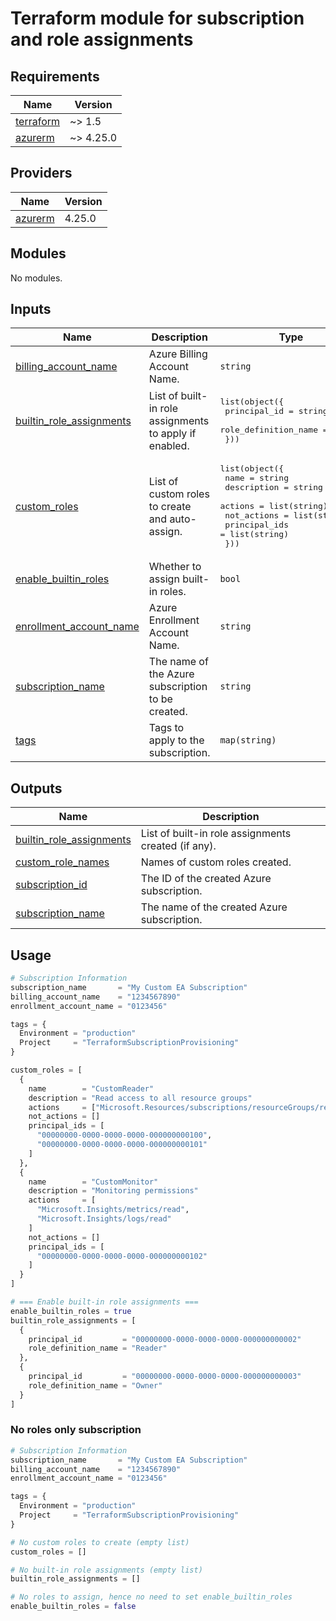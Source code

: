 # Terraform module for subscription and role assignments  

<!-- BEGIN_TF_DOCS -->
## Requirements

| Name | Version |
|------|---------|
| <a name="requirement_terraform"></a> [terraform](#requirement\_terraform) | ~> 1.5 |
| <a name="requirement_azurerm"></a> [azurerm](#requirement\_azurerm) | ~> 4.25.0 |
## Providers

| Name | Version |
|------|---------|
| <a name="provider_azurerm"></a> [azurerm](#provider\_azurerm) | 4.25.0 |
## Modules

No modules.
## Inputs

| Name | Description | Type | Default | Required |
|------|-------------|------|---------|:--------:|
| <a name="input_billing_account_name"></a> [billing\_account\_name](#input\_billing\_account\_name) | Azure Billing Account Name. | `string` | n/a | yes |
| <a name="input_builtin_role_assignments"></a> [builtin\_role\_assignments](#input\_builtin\_role\_assignments) | List of built-in role assignments to apply if enabled. | <pre>list(object({<br>    principal_id         = string<br>    role_definition_name = string<br>  }))</pre> | `[]` | no |
| <a name="input_custom_roles"></a> [custom\_roles](#input\_custom\_roles) | List of custom roles to create and auto-assign. | <pre>list(object({<br>    name          = string<br>    description   = string<br>    actions       = list(string)<br>    not_actions   = list(string)<br>    principal_ids = list(string)<br>  }))</pre> | `[]` | no |
| <a name="input_enable_builtin_roles"></a> [enable\_builtin\_roles](#input\_enable\_builtin\_roles) | Whether to assign built-in roles. | `bool` | `false` | no |
| <a name="input_enrollment_account_name"></a> [enrollment\_account\_name](#input\_enrollment\_account\_name) | Azure Enrollment Account Name. | `string` | n/a | yes |
| <a name="input_subscription_name"></a> [subscription\_name](#input\_subscription\_name) | The name of the Azure subscription to be created. | `string` | n/a | yes |
| <a name="input_tags"></a> [tags](#input\_tags) | Tags to apply to the subscription. | `map(string)` | `{}` | no |  
## Outputs

| Name | Description |
|------|-------------|
| <a name="output_builtin_role_assignments"></a> [builtin\_role\_assignments](#output\_builtin\_role\_assignments) | List of built-in role assignments created (if any). |
| <a name="output_custom_role_names"></a> [custom\_role\_names](#output\_custom\_role\_names) | Names of custom roles created. |
| <a name="output_subscription_id"></a> [subscription\_id](#output\_subscription\_id) | The ID of the created Azure subscription. |
| <a name="output_subscription_name"></a> [subscription\_name](#output\_subscription\_name) | The name of the created Azure subscription. |
<!-- END_TF_DOCS -->

## Usage

```tf
# Subscription Information
subscription_name       = "My Custom EA Subscription"
billing_account_name    = "1234567890"
enrollment_account_name = "0123456"

tags = {
  Environment = "production"
  Project     = "TerraformSubscriptionProvisioning"
}

custom_roles = [
  {
    name        = "CustomReader"
    description = "Read access to all resource groups"
    actions     = ["Microsoft.Resources/subscriptions/resourceGroups/read"]
    not_actions = []
    principal_ids = [
      "00000000-0000-0000-0000-000000000100",
      "00000000-0000-0000-0000-000000000101"
    ]
  },
  {
    name        = "CustomMonitor"
    description = "Monitoring permissions"
    actions     = [
      "Microsoft.Insights/metrics/read",
      "Microsoft.Insights/logs/read"
    ]
    not_actions = []
    principal_ids = [
      "00000000-0000-0000-0000-000000000102"
    ]
  }
]

# === Enable built-in role assignments ===
enable_builtin_roles = true
builtin_role_assignments = [
  {
    principal_id         = "00000000-0000-0000-0000-000000000002"
    role_definition_name = "Reader"
  },
  {
    principal_id         = "00000000-0000-0000-0000-000000000003"
    role_definition_name = "Owner"
  }
]

```

### No roles only subscription

```tf
# Subscription Information
subscription_name       = "My Custom EA Subscription"
billing_account_name    = "1234567890"
enrollment_account_name = "0123456"

tags = {
  Environment = "production"
  Project     = "TerraformSubscriptionProvisioning"
}

# No custom roles to create (empty list)
custom_roles = []

# No built-in role assignments (empty list)
builtin_role_assignments = []

# No roles to assign, hence no need to set enable_builtin_roles
enable_builtin_roles = false

```
